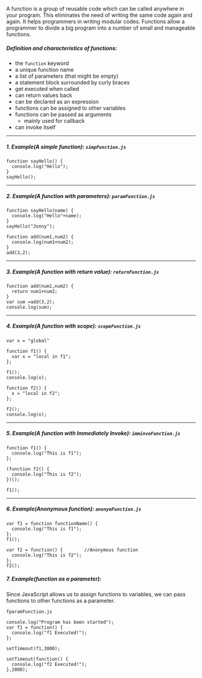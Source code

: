 
A function is a group of reusable code which can be called anywhere in your program. This eliminates the need of writing the same code again and again. It helps programmers in writing modular codes. Functions allow a programmer to divide a big program into a number of small and manageable functions.

##### Definition and characteristics of functions:
* the `function` keyword
* a unique function name
* a list of parameters (that might be empty)
* a statement block surrounded by curly braces
* get executed when called
* can return values back
* can be declared as an expression
* functions can be assigned to other variables
* functions can be passed as arguments
  * mainly used for callback
* can invoke itself


---
##### 1. Example(A simple function): `simpFunction.js`
```JS
function sayHello() {
  console.log("Hello");
}
sayHello();
```
---
##### 2. Example(A function with parameters): `paramFunction.js`
```JS
function sayHello(name) {
  console.log("Hello"+name);
}
sayHello("Jonny");

function add(num1,num2) {
  console.log(num1+num2);
}
add(3,2);
```
---
##### 3. Example(A function with return value): `returnFunction.js`
```JS
function add(num1,num2) {
  return num1+num2;
}
var sum =add(3,2);
console.log(sum);
```
---

##### 4. Example(A function with scope): `scopeFunction.js`
```JS
var x = "global"

function f1() {
  var x = "local in f1";
};

f1();
console.log(x);

function f2() {
  x = "local in f2";
};

f2();
console.log(x);
```
---

##### 5. Example(A function with Immediately Invoke): `imminvoFunction.js`

```JS
function f1() {
  console.log("This is f1");
};

(function f2() {
  console.log("This is f2");
})();

f1();
```
---
##### 6. Example(Anonymous function): `anonymFunction.js`

```JS
var f1 = function functionName() {
  console.log("This is f1");
};
f1();

var f2 = function() {        //Anonymous function
  console.log("This is f2");
};
f2();
```

##### 7. Example(function as a parameter):

Since JavaScript allows us to assign functions to variables, we can pass functions to other functions as a parameter.

`fparamFunction.js`
```JS
console.log("Program has been started");
var f1 = function() {
  console.log("f1 Executed!");
};

setTimeout(f1,3000);

setTimeout(function() {
  console.log("f2 Executed!");
},2000);
```
